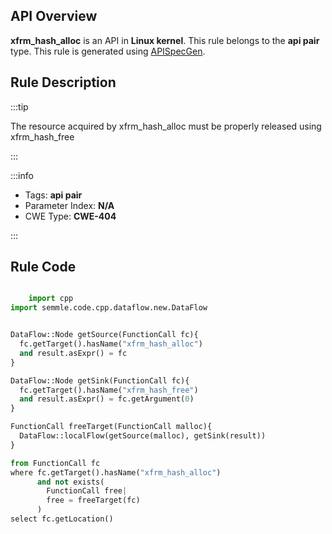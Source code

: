 ---
---


## API Overview
**xfrm_hash_alloc** is an API in **Linux kernel**. This rule belongs to the **api pair** type. This rule is generated using [APISpecGen](../../tools/APISpecGen).
## Rule Description

:::tip

The resource acquired by xfrm_hash_alloc must be properly released using xfrm_hash_free

:::

:::info

- Tags: **api pair**
- Parameter Index: **N/A**
- CWE Type: **CWE-404**

:::

## Rule Code
```python

    import cpp
import semmle.code.cpp.dataflow.new.DataFlow


DataFlow::Node getSource(FunctionCall fc){
  fc.getTarget().hasName("xfrm_hash_alloc")
  and result.asExpr() = fc
}

DataFlow::Node getSink(FunctionCall fc){
  fc.getTarget().hasName("xfrm_hash_free")
  and result.asExpr() = fc.getArgument(0)
}

FunctionCall freeTarget(FunctionCall malloc){
  DataFlow::localFlow(getSource(malloc), getSink(result))
}

from FunctionCall fc
where fc.getTarget().hasName("xfrm_hash_alloc")
      and not exists(
        FunctionCall free| 
        free = freeTarget(fc)
      )
select fc.getLocation()

    
```